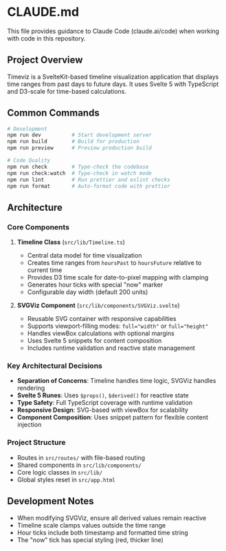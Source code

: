 # CLAUDE.md

This file provides guidance to Claude Code (claude.ai/code) when working with code in this repository.

## Project Overview

Timeviz is a SvelteKit-based timeline visualization application that displays time ranges from past days to future days. It uses Svelte 5 with TypeScript and D3-scale for time-based calculations.

## Common Commands

```bash
# Development
npm run dev          # Start development server
npm run build        # Build for production
npm run preview      # Preview production build

# Code Quality
npm run check        # Type-check the codebase
npm run check:watch  # Type-check in watch mode
npm run lint         # Run prettier and eslint checks
npm run format       # Auto-format code with prettier
```

## Architecture

### Core Components

1. **Timeline Class** (`src/lib/Timeline.ts`)

   - Central data model for time visualization
   - Creates time ranges from `hoursPast` to `hoursFuture` relative to current time
   - Provides D3 time scale for date-to-pixel mapping with clamping
   - Generates hour ticks with special "now" marker
   - Configurable day width (default 200 units)

2. **SVGViz Component** (`src/lib/components/SVGViz.svelte`)
   - Reusable SVG container with responsive capabilities
   - Supports viewport-filling modes: `full="width"` or `full="height"`
   - Handles viewBox calculations with optional margins
   - Uses Svelte 5 snippets for content composition
   - Includes runtime validation and reactive state management

### Key Architectural Decisions

- **Separation of Concerns**: Timeline handles time logic, SVGViz handles rendering
- **Svelte 5 Runes**: Uses `$props()`, `$derived()` for reactive state
- **Type Safety**: Full TypeScript coverage with runtime validation
- **Responsive Design**: SVG-based with viewBox for scalability
- **Component Composition**: Uses snippet pattern for flexible content injection

### Project Structure

- Routes in `src/routes/` with file-based routing
- Shared components in `src/lib/components/`
- Core logic classes in `src/lib/`
- Global styles reset in `src/app.html`

## Development Notes

- When modifying SVGViz, ensure all derived values remain reactive
- Timeline scale clamps values outside the time range
- Hour ticks include both timestamp and formatted time string
- The "now" tick has special styling (red, thicker line)
